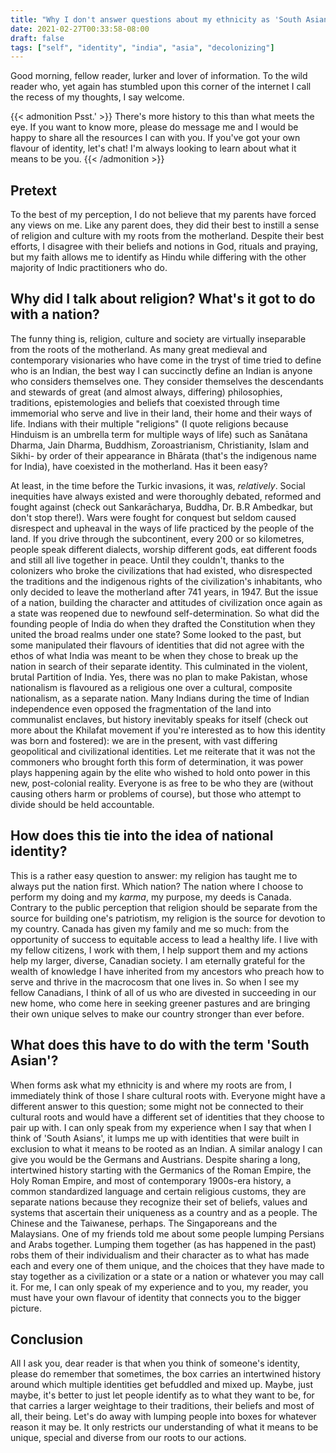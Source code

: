 ```yaml
---
title: "Why I don't answer questions about my ethnicity as 'South Asian'"
date: 2021-02-27T00:33:58-08:00
draft: false
tags: ["self", "identity", "india", "asia", "decolonizing"]
---
```


Good morning, fellow reader, lurker and lover of information. To the wild reader who, yet again has stumbled upon this corner of the internet I call the recess of my thoughts, I say welcome.

{{< admonition Psst.' >}}
There's more history to this than what meets the eye. If you want to know more, please do message me and I would be happy to share all the resources I can with you. If you've got your own flavour of identity, let's chat! I'm always looking to learn about what it means to be you.
{{< /admonition >}}

## Pretext

To the best of my perception, I do not believe that my parents have forced any views on me. Like any parent does, they did their best to instill a sense of religion and culture with my roots from the motherland. Despite their best efforts, I disagree with their beliefs and notions in God, rituals and praying, but my faith allows me to identify as Hindu while differing with the other majority of Indic practitioners who do.

## Why did I talk about religion? What's it got to do with a nation?

The funny thing is, religion, culture and society are virtually inseparable from the roots of the motherland. As many great medieval and contemporary visionaries who have come in the tryst of time tried to define who is an Indian, the best way I can succinctly define an Indian is anyone who considers themselves one. They consider themselves the descendants and stewards of great (and almost always, differing) philosophies, traditions, epistemologies and beliefs that coexisted through time immemorial who serve and live in their land, their home and their ways of life. Indians with their multiple "religions" (I quote religions because Hinduism is an umbrella term for multiple ways of life) such as Sanātana Dharma, Jain Dharma, Buddhism, Zoroastrianism, Christianity, Islam and Sikhi- by order of their appearance in Bhārata (that's the indigenous name for India), have coexisted in the motherland. Has it been easy?

At least, in the time before the Turkic invasions, it was, *relatively*. Social inequities have always existed and were thoroughly debated, reformed and fought against (check out Sankarācharya, Buddha, Dr. B.R Ambedkar, but don't stop there!). Wars were fought for conquest but seldom caused disrespect and upheaval in the ways of life practiced by the people of the land. If you drive through the subcontinent, every 200 or so kilometres, people speak different dialects, worship different gods, eat different foods and still all live together in peace. Until they couldn't, thanks to the colonizers who broke the civilizations that had existed, who disrespected the traditions and the indigenous rights of the civilization's inhabitants, who only decided to leave the motherland after 741 years, in 1947. But the issue of a nation, building the character and attitudes of civilization once again as a state was reopened due to newfound self-determination. So what did the founding people of India do when they drafted the Constitution when they united the broad realms under one state? Some looked to the past, but some manipulated their flavours of identities that did not agree with the ethos of what India was meant to be when they chose to break up the nation in search of their separate identity. This culminated in the violent, brutal Partition of India. Yes, there was no plan to make Pakistan, whose nationalism is flavoured as a religious one over a cultural, composite nationalism, as a separate nation. Many Indians during the time of Indian independence even opposed the fragmentation of the land into communalist enclaves, but history inevitably speaks for itself (check out more about the Khilafat movement if you're interested as to how this identity was born and fostered): we are in the present, with vast differing geopolitical and civilizational identities. Let me reiterate that it was not the commoners who brought forth this form of determination, it was power plays happening again by the elite who wished to hold onto power in this new, post-colonial reality. Everyone is as free to be who they are (without causing others harm or problems of course), but those who attempt to divide should be held accountable.

## How does this tie into the idea of national identity?

This is a rather easy question to answer: my religion has taught me to always put the nation first. Which nation? The nation where I choose to perform my doing and my *karma*, my purpose, my deeds is Canada. Contrary to the public perception that religion should be separate from the source for building one's patriotism, my religion is the source for devotion to my country. Canada has given my family and me so much: from the opportunity of success to equitable access to lead a healthy life.  I live with my fellow citizens, I work with them, I help support them and my actions help my larger, diverse, Canadian society. I am eternally grateful for the wealth of knowledge I have inherited from my ancestors who preach how to serve and thrive in the macrocosm that one lives in. So when I see my fellow Canadians, I think of all of us who are divested in succeeding in our new home, who come here in seeking greener pastures and are bringing their own unique selves to make our country stronger than ever before.

## What does this have to do with the term 'South Asian'?

When forms ask what my ethnicity is and where my roots are from, I immediately think of those I share cultural roots with. Everyone might have a different answer to this question; some might not be connected to their cultural roots and would have a different set of identities that they choose to pair up with. I can only speak from my experience when I say that when I think of 'South Asians', it lumps me up with identities that were built in exclusion to what it means to be rooted as an Indian. A similar analogy I can give you would be the Germans and Austrians. Despite sharing a long, intertwined history starting with the Germanics of the Roman Empire, the Holy Roman Empire, and most of contemporary 1900s-era history, a common standardized language and certain religious customs, they are separate nations because they recognize their set of beliefs, values and systems that ascertain their uniqueness as a country and as a people. The Chinese and the Taiwanese, perhaps. The Singaporeans and the Malaysians. One of my friends told me about some people lumping Persians and Arabs together. Lumping them together (as has happened in the past) robs them of their individualism and their character as to what has made each and every one of them unique, and the choices that they have made to stay together as a civilization or a state or a nation or whatever you may call it. For me, I can only speak of my experience and to you, my reader, you must have your own flavour of identity that connects you to the bigger picture.

## Conclusion

All I ask you, dear reader is that when you think of someone's identity, please do remember that sometimes, the box carries an intertwined history around which multiple identities get befuddled and mixed up. Maybe, just maybe, it's better to just let people identify as to what they want to be, for that carries a larger weightage to their traditions, their beliefs and most of all, their being. Let's do away with lumping people into boxes for whatever reason it may be.  It only restricts our understanding of what it means to be unique, special and diverse from our roots to our actions.
